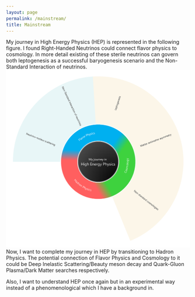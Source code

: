 ```yaml
---
layout: page
permalink: /mainstream/
title: Mainstream
---
```


My journey in High Energy Physics (HEP) is represented in the following figure. I found Right-Handed Neutrinos could connect flavor physics to cosmology. In more detail existing of these sterile neutrinos can govern both leptogenesis as a successful baryogenesis scenario and the Non-Standard Interaction of neutrinos.
![Image](/assets/img/HEP.png)
Now, I want to complete my journey in HEP by transitioning to Hadron Physics.
The potential connection of Flavor Physics and Cosmology to it could be Deep Inelastic Scattering/Beauty meson decay and Quark-Gluon Plasma/Dark Matter searches respectively. 

Also, I want to understand HEP once again but in an experimental way instead of a phenomenological which I have a background in.
